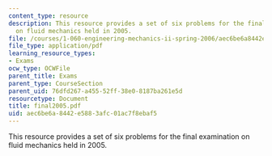 ```yaml
---
content_type: resource
description: This resource provides a set of six problems for the final examination
  on fluid mechanics held in 2005.
file: /courses/1-060-engineering-mechanics-ii-spring-2006/aec6be6a8442e5883afc01ac7f8ebaf5_final2005.pdf
file_type: application/pdf
learning_resource_types:
- Exams
ocw_type: OCWFile
parent_title: Exams
parent_type: CourseSection
parent_uid: 76dfd267-a455-52ff-38e0-8187ba261e5d
resourcetype: Document
title: final2005.pdf
uid: aec6be6a-8442-e588-3afc-01ac7f8ebaf5
---
```

This resource provides a set of six problems for the final examination on fluid mechanics held in 2005.

